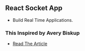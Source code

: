 ## React Socket App
- Build Real Time Applications.

### This Inspired by Avery Biskup
- [Read The Article](https://codeburst.io/isomorphic-web-app-react-js-express-socket-io-e2f03a469cd3)